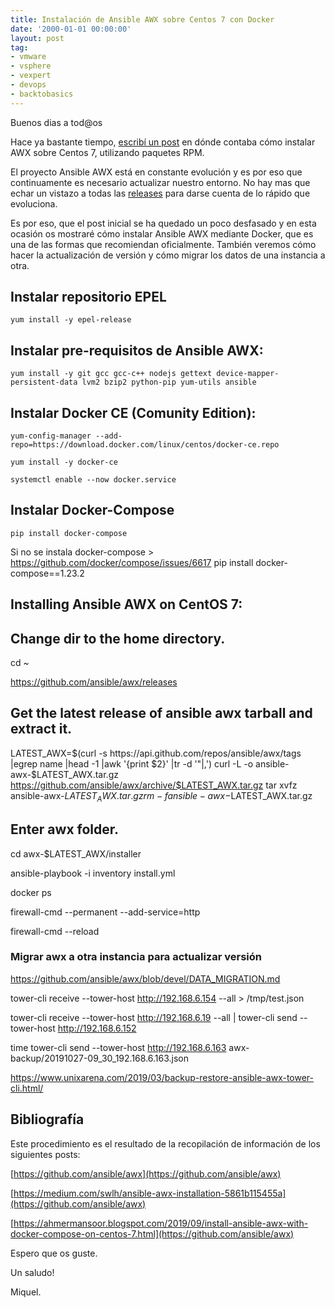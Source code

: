 ```yaml
---
title: Instalación de Ansible AWX sobre Centos 7 con Docker
date: '2000-01-01 00:00:00'
layout: post
tag:
- vmware
- vsphere
- vexpert
- devops
- backtobasics
---
```


Buenos dias a tod@os

Hace ya bastante tiempo, [escribí un post](https://miquelmariano.github.io/2019/01/22/ansible-awx-instalation/) en dónde contaba cómo instalar AWX sobre Centos 7, utilizando paquetes RPM.

El proyecto Ansible AWX está en constante evolución y es por eso que continuamente es necesario actualizar nuestro entorno. No hay mas que echar un vistazo a todas las [releases](https://github.com/ansible/awx/releases) para darse cuenta de lo rápido que evoluciona.

Es por eso, que el post inicial se ha quedado un poco desfasado y en esta ocasión os mostraré cómo instalar Ansible AWX mediante Docker, que es una de las formas que recomiendan oficialmente. También veremos cómo hacer la actualización de versión y cómo migrar los datos de una instancia a otra.

## Instalar repositorio EPEL
```
yum install -y epel-release
```

## Instalar pre-requisitos de Ansible AWX:
```
yum install -y git gcc gcc-c++ nodejs gettext device-mapper-persistent-data lvm2 bzip2 python-pip yum-utils ansible
```

## Instalar Docker CE (Comunity Edition):
```
yum-config-manager --add-repo=https://download.docker.com/linux/centos/docker-ce.repo

yum install -y docker-ce

systemctl enable --now docker.service
```

## Instalar Docker-Compose
```
pip install docker-compose
```

Si no se instala docker-compose > https://github.com/docker/compose/issues/6617
pip install docker-compose==1.23.2

## Installing Ansible AWX on CentOS 7:

## Change dir to the home directory.
cd ~


https://github.com/ansible/awx/releases


## Get the latest release of ansible awx tarball and extract it. 
LATEST_AWX=$(curl -s https://api.github.com/repos/ansible/awx/tags |egrep name |head -1 |awk '{print $2}' |tr -d '"|,')
curl -L -o ansible-awx-$LATEST_AWX.tar.gz https://github.com/ansible/awx/archive/$LATEST_AWX.tar.gz
tar xvfz ansible-awx-$LATEST_AWX.tar.gz
rm -f ansible-awx-$LATEST_AWX.tar.gz

## Enter awx folder.  
cd awx-$LATEST_AWX/installer

ansible-playbook -i inventory install.yml

docker ps

firewall-cmd --permanent --add-service=http

firewall-cmd --reload







### Migrar awx a otra instancia para actualizar versión

https://github.com/ansible/awx/blob/devel/DATA_MIGRATION.md

tower-cli receive --tower-host http://192.168.6.154 --all >  /tmp/test.json

tower-cli receive --tower-host http://192.168.6.19 --all | tower-cli send --tower-host http://192.168.6.152

 time tower-cli send --tower-host http://192.168.6.163 awx-backup/20191027-09_30_192.168.6.163.json

https://www.unixarena.com/2019/03/backup-restore-ansible-awx-tower-cli.html/


## Bibliografía

Este procedimiento es el resultado de la recopilación de información de los siguientes posts:

[https://github.com/ansible/awx](https://github.com/ansible/awx)

[https://medium.com/swlh/ansible-awx-installation-5861b115455a](https://github.com/ansible/awx)

[https://ahmermansoor.blogspot.com/2019/09/install-ansible-awx-with-docker-compose-on-centos-7.html](https://github.com/ansible/awx)

Espero que os guste.

Un saludo!

Miquel.




